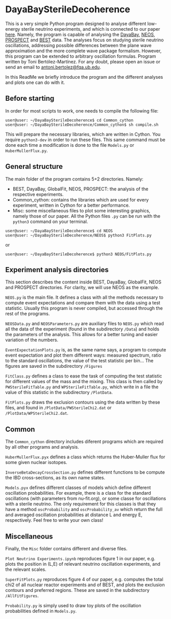 # DayaBaySterileDecoherence

This is a very simple Python program designed to analyse different low-energy sterile neutrino experiments, and which is connected to our paper [here](https://arxiv.org/abs/2201.05108). Namely, the program is capable of analysing the [DayaBay](https://arxiv.org/abs/1610.04802v1), [NEOS](https://arxiv.org/abs/1610.05134v4), [PROSPECT](https://arxiv.org/abs/2006.11210v2) and [BEST](https://arxiv.org/abs/2109.11482v1) data. The analyses focus on studying sterile neutrino oscillations, addressing possible differences between the plane wave approximation and the more complete wave package formalism. However, this program can be extended to arbitrary oscillation formulas. Program written by Toni Bertólez-Martínez. For any doubt, please open an issue or send an email to antoni.bertolez@fqa.ub.edu.

In this ReadMe we briefly introduce the program and the different analyses and plots one can do with it.

## Before starting
In order for most scripts to work, one needs to compile the following file:

```
user@user: ~/DayaBaySterileDecoherence$ cd Common_cython
user@user: ~/DayaBaySterileDecoherence/Common_cython$ sh compile.sh
```

This will prepare the necessary libraries, which are written in Cython. You require `python3-dev` in order to run these files. This same command must be done each time a modification is done to the file `Models.py` or `HuberMullerFlux.py`.

## General structure
The main folder of the program contains 5+2 directories. Namely:
 - BEST, DayaBay, GlobalFit, NEOS, PROSPECT: the analysis of the respective experiments.
 - Common_cython: contains the libraries which are used for every experiment, written in Cython for a better performance.
 - Misc: some miscellaneous files to plot some interesting graphics, namely those of our paper.
All the Python files `.py` can be run with the `python3` command on your terminal.

```
user@user: ~/DayaBaySterileDecoherence$ cd NEOS
user@user: ~/DayaBaySterileDecoherence/NEOS$ python3 FitPlots.py
```
or
```
user@user: ~/DayaBaySterileDecoherence$ python3 NEOS/FitPlots.py
```

## Experiment analysis directories
This section describes the content inside BEST, DayaBay, GlobalFit, NEOS and PROSPECT directories. For clarity, we will use NEOS as the example.

`NEOS.py` is the main file. It defines a class with all the methods necessary to compute event expectations and compare them with the data using a test statistic. Usually this program is never compiled, but accessed through the rest of the programs.

`NEOSData.py` and `NEOSParameters.py` are auxiliary files to `NEOS.py` which read all the data of the experiment (found in the subdirectory `/Data`) and  holds the parameters of the analysis. This allows for a better tuning and easier variation of the numbers.

`EventExpectationPlots.py` is, as the same name says, a program to compute event expectation and plot them different ways: measured spectrum, ratio to the standard oscillations, the value of the test statistic per bin... The figures are saved in the subdirectory `/Figures`

`FitClass.py` defines a class to ease the task of computing the test statistic for different values of the mass and the mixing. This class is then called by `PWSterileFitTable.py` and `WPSterileFitTable.py`, which write in a file the value of this statistic in the subdirectory `/PlotData`.

`FitPlots.py` draws the exclusion contours using the data written by these files, and found in `/PlotData/PWSterileChi2.dat` or `/PlotData/WPSterileChi2.dat`.

## Common
The `Common_cython` directory includes diferent programs which are required by all other programs and analysis.

`HuberMullerFlux.pyx` defines a class which returns the Huber-Muller flux for some given nuclear isotopes.

`InverseBetaDecayCrossSection.py` defines different functions to be compute the IBD cross-sections, as its own name states.

`Models.pyx` defines different classes of models which define different oscillation probabilities. For example, there is a class for the standard oscillations (with parameters from nu-fit.org), or some classe for oscillations with a sterile neutrino. The only requirement for this classes is that they have a method `oscProbability` and `oscProbability_av` which return the full and averaged oscillation probabilities at distance L and energy E, respectively. Feel free to write your own class!

## Miscellaneous
Finally, the `Misc` folder contains different and diverse files.

`Plot Neutrino Experiments.ipynb` reproduces figure 1 in our paper, e.g. plots the position in (L,E) of relevant neutrino oscillation experiments, and the relevant scales.

`SuperFitPlots.py` reproduces figure 4 of our paper, e.g. computes the total chi2 of all nuclear reactor experiments and of BEST, and plots the exclusion contours and preferred regions. These are saved in the subdirectory `/AllFitFigures`.

`Probability.py` is simply used to draw toy plots of the oscillation probabilities defined in `Models.py`.
